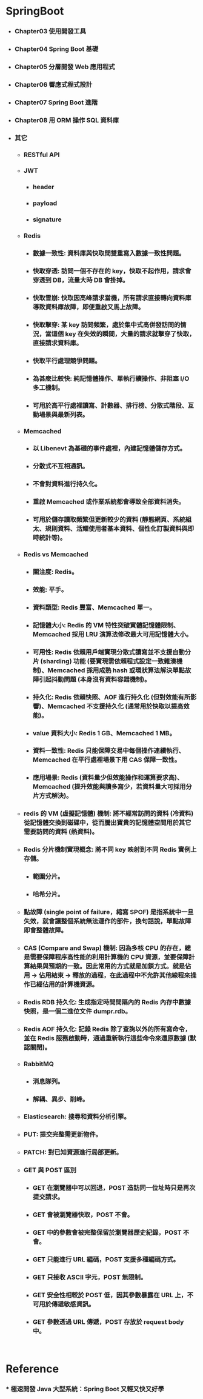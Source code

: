 SpringBoot
=====
* ### Chapter03 使用開發工具
* ### Chapter04 Spring Boot 基礎
* ### Chapter05 分層開發 Web 應用程式
* ### Chapter06 響應式程式設計
* ### Chapter07 Spring Boot 進階
* ### Chapter08 用 ORM 操作 SQL 資料庫
* ### 其它
	* ### RESTful API
	* ### JWT
		* ### header
		* ### payload
		* ### signature
	* ### Redis
		* ### 數據一致性: 資料庫與快取間雙重寫入數據一致性問題。
		* ### 快取穿透: 訪問一個不存在的 key，快取不起作用，請求會穿透到 DB，流量大時 DB 會掛掉。
		* ### 快取雪崩: 快取因高峰請求當機，所有請求直接轉向資料庫導致資料庫故障，即便重啟又馬上故障。
		* ### 快取擊穿: 某 key 訪問頻繁，處於集中式高併發訪問的情況，當這個 key 在失效的瞬間，大量的請求就擊穿了快取，直接請求資料庫。
		* ### 快取平行處理競爭問題。
		* ### 為甚麼比較快: 純記憶體操作、單執行續操作、非阻塞 I/O 多工機制。
		* ### 可用於高平行處裡讀寫、計數器、排行榜、分散式階段、互動場景與最新列表。
	* ### Memcached
		* ### 以 Libenevt 為基礎的事件處裡，內建記憶體儲存方式。
		* ### 分散式不互相通訊。
		* ### 不會對資料進行持久化。
		* ### 重啟 Memcached 或作業系統都會導致全部資料消失。
		* ### 可用於儲存讀取頻繁但更新較少的資料 (靜態網頁、系統組太、規則資料、活耀使用者基本資料、個性化訂製資料與即時統計等)。
	* ### Redis vs Memcached
		* ### 關注度: Redis。
		* ### 效能: 平手。
		* ### 資料類型: Redis 豐富、Memcached 單一。
		* ### 記憶體大小: Redis 的 VM 特性突破實體記憶體限制、Memcached 採用 LRU 演算法修改最大可用記憶體大小。
		* ### 可用性: Redis 依賴用戶端實現分散式讀寫並不支援自動分片 (sharding) 功能 (要實現需依賴程式設定一致雜湊機制)、Memcached 採用成熟 hash 或環狀算法解決單點故障引起抖動問題 (本身沒有資料容錯機制)。
		* ### 持久化: Redis 依賴快照、AOF 進行持久化 (但對效能有所影響)、Memcached 不支援持久化 (通常用於快取以提高效能)。
		* ### value 資料大小: Redis 1 GB、Memcached 1 MB。
		* ### 資料一致性: Redis 只能保障交易中每個操作連續執行、Memcached 在平行處裡場景下用 CAS 保障一致性。
		* ### 應用場景: Redis (資料量少但效能操作和運算要求高)、Memcached (提升效能與讀多寫少，若資料量大可採用分片方式解決)。
	* ### redis 的 VM (虛擬記憶體) 機制: 將不經常訪問的資料 (冷資料) 從記憶體交換到磁碟中，從而騰出寶貴的記憶體空間用於其它需要訪問的資料 (熱資料)。
	* ### Redis 分片機制實現概念: 將不同 key 映射到不同 Redis 實例上存儲。
		* ### 範圍分片。
		* ### 哈希分片。
	* ### 點故障 (single point of failure，縮寫 SPOF) 是指系統中一旦失效，就會讓整個系統無法運作的部件，換句話說，單點故障即會整體故障。
	* ### CAS (Compare and Swap) 機制: 因為多核 CPU 的存在，總是需要保障程序高性能的利用計算機的 CPU 資源，並要保障計算結果與預期的一致。因此常用的方式就是加鎖方式。就是佔用 -> 佔用結束 -> 釋放的過程，在此過程中不允許其他線程來操作已經佔用的計算機資源。
	* ### Redis RDB 持久化: 生成指定時間間隔內的 Redis 內存中數據快照，是一個二進位文件 dumpr.rdb。
	* ### Redis AOF 持久化: 記錄 Redis 除了查詢以外的所有寫命令，並在 Redis 服務啟動時，通過重新執行這些命令來還原數據 (默認關閉)。
	* ### RabbitMQ
		* ### 消息隊列。
		* ### 解耦、異步、削峰。
	* ### Elasticsearch: 搜尋和資料分析引擎。
	* ### PUT: 提交完整需更新物件。
	* ### PATCH: 對已知資源進行局部更新。
	* ### GET 與 POST 區別
		* ### GET 在瀏覽器中可以回退，POST 造訪同一位址時只是再次提交請求。
		* ### GET 會被瀏覽器快取，POST 不會。
		* ### GET 中的參數會被完整保留於瀏覽器歷史紀錄，POST 不會。
		* ### GET 只能進行 URL 編碼，POST 支援多種編碼方式。
		* ### GET 只接收 ASCII 字元，POST 無限制。
		* ### GET 安全性相較於 POST 低，因其參數暴露在 URL 上，不可用於傳遞敏感資訊。
		* ### GET 參數透過 URL 傳遞，POST 存放於 request body 中。
<br />

Reference
=====
### * 極速開發 Java 大型系統：Spring Boot 又輕又快又好學
